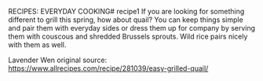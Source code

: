 RECIPES: EVERYDAY COOKING# recipe1
If you are looking for something different to grill this spring, how about quail? 
You can keep things simple and pair them with everyday sides or dress them up for company by serving them with couscous and shredded Brussels sprouts. Wild rice pairs nicely with them as well.

Lavender Wen
original source: https://www.allrecipes.com/recipe/281039/easy-grilled-quail/
